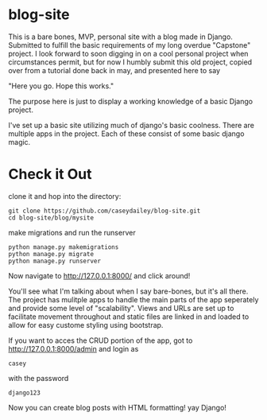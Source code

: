 # blog-site
This is a bare bones, MVP, personal site with a blog  made in Django. 
Submitted to fulfill the basic requirements of my long overdue "Capstone" project.
I look forward to soon digging in on a cool personal project when circumstances permit, 
but for now I humbly submit this old project, copied over from a tutorial done back in may, and presented here to say 

"Here you go. Hope this works."

The purpose here is just to display a working knowledge of a basic Django project.

I've set up a basic site utilizing much of django's basic coolness. There are multiple apps in the project. 
Each of these consist of some basic django magic. 

# Check it Out

clone it and hop into the directory:

```
git clone https://github.com/caseydailey/blog-site.git
cd blog-site/blog/mysite
```
make migrations and run the runserver

```
python manage.py makemigrations
python manage.py migrate
python manage.py runserver

```

Now navigate to http://127.0.0.1:8000/ and click around!

You'll see what I'm talking about when I say bare-bones, but it's all there.
The project has mulitple apps to handle the main parts of the app seperately and provide some level of "scalability".
Views and URLs are set up to facilitate movement throughout and static files are linked in and loaded to allow for easy custome styling using bootstrap.


If you want to acces the CRUD portion of the app, got to http://127.0.0.1:8000/admin
and login as 

```
casey 
```

with the password

```
django123
```


Now you can create blog posts with HTML formatting! yay Django!

